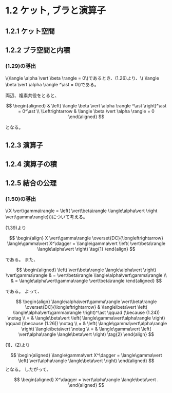 # 1.2 ケット, ブラと演算子

## 1.2.1 ケット空間

## 1.2.2 ブラ空間と内積

### (1.29)の導出

\\(\langle \alpha \vert \beta \rangle = 0\\)であるとき、(1.26)より、\\( \langle \beta \vert \alpha \rangle ^\ast = 0\\)である。

両辺、複素共役をとると、

$$
\begin{aligned}
    & \left( \langle \beta \vert \alpha \rangle ^\ast \right)^\ast = 0^\ast \\
    \Leftrightarrow & \langle \beta \vert \alpha \rangle = 0
\end{aligned}
$$

となる。

## 1.2.3 演算子

## 1.2.4 演算子の積

## 1.2.5 結合の公理

### (1.50)の導出

\\(X \vert\gamma\rangle = \left( \vert\beta\rangle \langle\alpha\vert \right \vert\gamma\rangle)\\)について考える。

(1.39)より

$$
\begin{align}
  X \vert\gamma\rangle \overset{DC}{\longleftrightarrow} \langle\gamma\vert X^\dagger = \langle\gamma\vert \left( \vert\beta\rangle \langle\alpha\vert \right) \tag{1}
\end{align}
$$

である。
また、

$$
\begin{aligned}
  \left( \vert\beta\rangle \langle\alpha\vert \right) \vert\gamma\rangle
  & = \vert\beta\rangle \langle\alpha\vert\gamma\rangle \\
  & = \langle\alpha\vert\gamma\rangle \vert\beta\rangle
\end{aligned}
$$

である。
よって、

$$
\begin{align}
  \langle\alpha\vert\gamma\rangle \vert\beta\rangle
  \overset{DC}{\longleftrightarrow}
  & \langle\beta\vert \left( \langle\alpha\vert\gamma\rangle \right)^\ast \qquad (\because (1.24)) \notag \\
  = & \langle\beta\vert \left( \langle\gamma\vert\alpha\rangle \right) \qquad (\because (1.26)) \notag \\
  = & \left( \langle\gamma\vert\alpha\rangle \right) \langle\beta\vert \notag \\
  = & \langle\gamma\vert \left( \vert\alpha\rangle \langle\beta\vert \right) \tag{2}
\end{align}
$$

(1)、(2)より

$$
\begin{aligned}
  \langle\gamma\vert X^\dagger = \langle\gamma\vert \left( \vert\alpha\rangle \langle\beta\vert \right)
\end{aligned}
$$
となる。
したがって、

$$
\begin{aligned}
  X^\dagger = \vert\alpha\rangle \langle\beta\vert .
\end{aligned}
$$

<script type="text/javascript">
  window.MathJax = {
    tex: {
      inlineMath: [['\\(', '\\)']],
      displayMath: [['$$', '$$'], ['\\[', '\\]']]
    },
    options: {
      processEscapes: true
    }
  };
</script>
<script async src="https://cdnjs.cloudflare.com/ajax/libs/mathjax/3.2.2/es5/tex-mml-chtml.min.js"></script>
